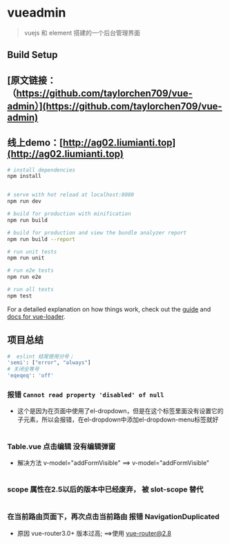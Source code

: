 # vueadmin
> vuejs 和 element 搭建的一个后台管理界面

## Build Setup

## [原文链接：（https://github.com/taylorchen709/vue-admin）](https://github.com/taylorchen709/vue-admin)

## 线上demo：[http://ag02.liumianti.top](http://ag02.liumianti.top)

``` bash
# install dependencies
npm install


# serve with hot reload at localhost:8080
npm run dev

# build for production with minification
npm run build

# build for production and view the bundle analyzer report
npm run build --report

# run unit tests
npm run unit

# run e2e tests
npm run e2e

# run all tests
npm test
```

For a detailed explanation on how things work, check out the [guide](http://vuejs-templates.github.io/webpack/) and [docs for vue-loader](http://vuejs.github.io/vue-loader).

## 项目总结
```bash
#  eslint 结尾使用分号；
'semi': ["error", "always"] 
# 关闭全等号
'eqeqeq': 'off'
```
### 报错 `Cannot read property 'disabled' of null`
  
* 这个是因为在页面中使用了el-dropdown，但是在这个标签里面没有设置它的子元素，所以会报错，在el-dropdown中添加el-dropdown-menu标签就好

#
### Table.vue 点击编辑 没有编辑弹窗
* 解决方法 v-model="addFormVisible"  ==> v-model="addFormVisible" 

#

### scope 属性在2.5以后的版本中已经废弃， 被 slot-scope 替代

#

### 在当前路由页面下，再次点击当前路由 报错 NavigationDuplicated 

* 原因  vue-router3.0+ 版本过高; ==>使用 vue-router@2.8
#